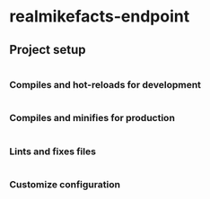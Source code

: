 # realmikefacts-endpoint

## Project setup
```

```

### Compiles and hot-reloads for development
```

```

### Compiles and minifies for production
```

```

### Lints and fixes files
```

```

### Customize configuration
